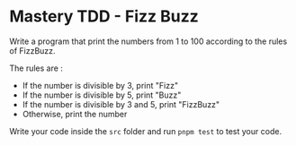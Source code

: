 # Mastery TDD - Fizz Buzz

Write a program that print the numbers from 1 to 100 according to the rules of FizzBuzz.

The rules are :
- If the number is divisible by 3, print "Fizz"
- If the number is divisible by 5, print "Buzz"
- If the number is divisible by 3 and 5, print "FizzBuzz"
- Otherwise, print the number

Write your code inside the `src` folder and run `pnpm test` to test your code.